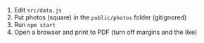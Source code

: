 1) Edit `src/data.js`
2) Put photos (square) in the `public/photos` folder (gitignored)
3) Run `npm start`
4) Open a browser and print to PDF (turn off margins and the like)
